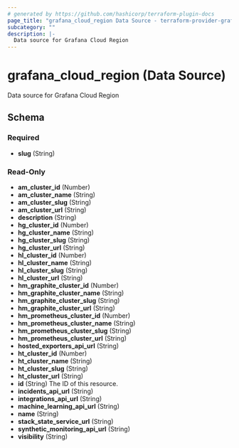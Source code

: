 ```yaml
---
# generated by https://github.com/hashicorp/terraform-plugin-docs
page_title: "grafana_cloud_region Data Source - terraform-provider-grafana"
subcategory: ""
description: |-
  Data source for Grafana Cloud Region
---
```


# grafana_cloud_region (Data Source)

Data source for Grafana Cloud Region



<!-- schema generated by tfplugindocs -->
## Schema

### Required

- **slug** (String)

### Read-Only

- **am_cluster_id** (Number)
- **am_cluster_name** (String)
- **am_cluster_slug** (String)
- **am_cluster_url** (String)
- **description** (String)
- **hg_cluster_id** (Number)
- **hg_cluster_name** (String)
- **hg_cluster_slug** (String)
- **hg_cluster_url** (String)
- **hl_cluster_id** (Number)
- **hl_cluster_name** (String)
- **hl_cluster_slug** (String)
- **hl_cluster_url** (String)
- **hm_graphite_cluster_id** (Number)
- **hm_graphite_cluster_name** (String)
- **hm_graphite_cluster_slug** (String)
- **hm_graphite_cluster_url** (String)
- **hm_prometheus_cluster_id** (Number)
- **hm_prometheus_cluster_name** (String)
- **hm_prometheus_cluster_slug** (String)
- **hm_prometheus_cluster_url** (String)
- **hosted_exporters_api_url** (String)
- **ht_cluster_id** (Number)
- **ht_cluster_name** (String)
- **ht_cluster_slug** (String)
- **ht_cluster_url** (String)
- **id** (String) The ID of this resource.
- **incidents_api_url** (String)
- **integrations_api_url** (String)
- **machine_learning_api_url** (String)
- **name** (String)
- **stack_state_service_url** (String)
- **synthetic_monitoring_api_url** (String)
- **visibility** (String)



